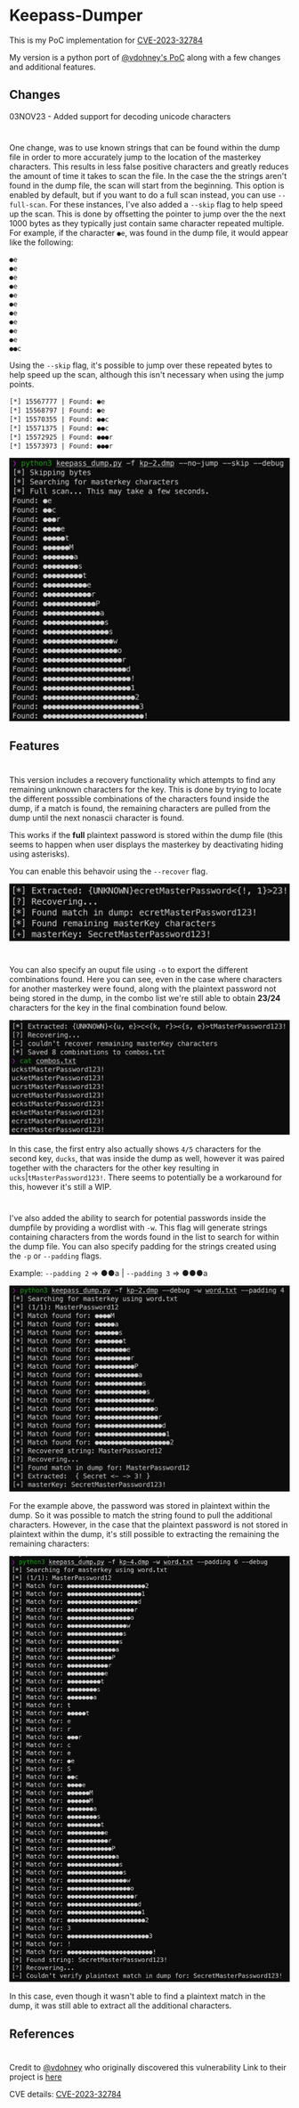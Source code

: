 # Keepass-Dumper

This is my PoC implementation for [CVE-2023-32784](https://cve.mitre.org/cgi-bin/cvename.cgi?name=CVE-2023-32784)

My version is a python port of [@vdohney's PoC](https://github.com/vdohney/keepass-password-dumper) along with a few changes and additional features.

## Changes
03NOV23 - Added support for decoding unicode characters
#

One change, was to use known strings that can be found within the dump file in order to more accurately jump to the location of the masterkey characters. This results in less false positive characters and greatly reduces the amount of time it takes to scan the file. In the case the the strings aren't found in the dump file, the scan will start from the beginning. This option is enabled by default, but if you want to do a full scan instead, you can use `--full-scan`. For these instances, I've also added a `--skip` flag to help speed up the scan. This is done by offsetting the pointer to jump over the the next 1000 bytes as they typically just contain same character repeated multiple. For example, if the character `●e`, was found in the dump file, it would appear like the following:

```
●e
●e
●e
●e
●e
●e
●e
●e
●e
●e
●●c
```

Using the `--skip` flag, it's possible to jump over these repeated bytes to help speed up the scan, although this isn't necessary when using the jump points.

```
[*] 15567777 | Found: ●e
[*] 15568797 | Found: ●e
[*] 15570355 | Found: ●●c
[*] 15571375 | Found: ●●c
[*] 15572925 | Found: ●●●r
[*] 15573973 | Found: ●●●r
```

![alt text](assets/skip.png)

## Features

#

This version includes a recovery functionality which attempts to find any remaining unknown characters for the key. This is done by trying to locate the different posssible combinations of the characters found inside the dump, if a match is found, the remaining characters are pulled from the dump until the next nonascii character is found.

This works if the **full** plaintext password is stored within the dump file (this seems to happen when user displays the masterkey by deactivating hiding using asterisks).

You can enable this behavoir using the `--recover` flag.

![alt text](assets/example.png)

#

You can also specify an ouput file using `-o` to export the different combinations found. Here you can see, even in the case where characters for another masterkey were found, along with the plaintext password not being stored in the dump, in the combo list we're still able to obtain **23/24** characters for the key in the final combination found below.

![alt text](assets/combos.png)

In this case, the first entry also actually shows `4/5` characters for the second key, `ducks`, that was inside the dump as well, however it was paired together with the characters for the other key resulting in `ucks`|`tMasterPassword123!`. There seems to potentially be a workaround for this, however it's still a WIP.

#

I've also added the ability to search for potential passwords inside the dumpfile by providing a wordlist with `-w`. This flag will generate strings containing characters from the words found in the list to search for within the dump file. You can also specify padding for the strings created using the `-p` or `--padding` flags.

Example: `--padding 2` => ●●a | `--padding 3` => ●●●a

![alt text](assets/wordlist.png)

For the example above, the password was stored in plaintext within the dump. So it was possible to match the string found to pull the additional characters. However, in the case that the plaintext password is not stored in plaintext within the dump, it's still possible to extracting the remaining the remaining characters:

![alt text](assets/wordsearch.png)

In this case, even though it wasn't able to find a plaintext match in the dump, it was still able to extract all the additional characters.

## References

#

Credit to [@vdohney](https://github.com/vdohney) who originally discovered this vulnerability Link to their project is [here](https://github.com/vdohney/keepass-password-dumper)

CVE details: [CVE-2023-32784](https://cve.mitre.org/cgi-bin/cvename.cgi?name=CVE-2023-32784)
